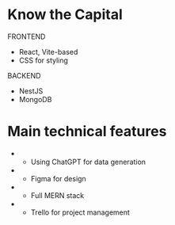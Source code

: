 # Know the Capital

FRONTEND

- React, Vite-based
- CSS for styling

BACKEND

- NestJS
- MongoDB

# Main technical features

- - Using ChatGPT for data generation
- - Figma for design
- - Full MERN stack
- - Trello for project management
